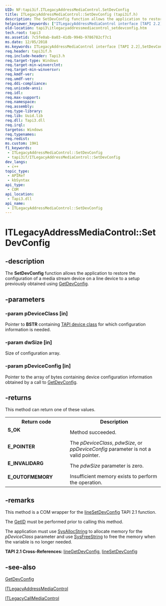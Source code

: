 ```yaml
---
UID: NF:tapi3if.ITLegacyAddressMediaControl.SetDevConfig
title: ITLegacyAddressMediaControl::SetDevConfig (tapi3if.h)
description: The SetDevConfig function allows the application to restore the configuration of a media stream device on a line device to a setup previously obtained using GetDevConfig.
helpviewer_keywords: ["ITLegacyAddressMediaControl interface [TAPI 2.2]","SetDevConfig method","ITLegacyAddressMediaControl.SetDevConfig","ITLegacyAddressMediaControl::SetDevConfig","SetDevConfig","SetDevConfig method [TAPI 2.2]","SetDevConfig method [TAPI 2.2]","ITLegacyAddressMediaControl interface","_tapi3_itlegacyaddressmediacontrol_setdevconfig","tapi3.itlegacyaddressmediacontrol_setdevconfig","tapi3if/ITLegacyAddressMediaControl::SetDevConfig"]
old-location: tapi3\itlegacyaddressmediacontrol_setdevconfig.htm
tech.root: tapi3
ms.assetid: 7c5fe0ab-8a03-41db-994b-9786782cf7c1
ms.date: 12/05/2018
ms.keywords: ITLegacyAddressMediaControl interface [TAPI 2.2],SetDevConfig method, ITLegacyAddressMediaControl.SetDevConfig, ITLegacyAddressMediaControl::SetDevConfig, SetDevConfig, SetDevConfig method [TAPI 2.2], SetDevConfig method [TAPI 2.2],ITLegacyAddressMediaControl interface, _tapi3_itlegacyaddressmediacontrol_setdevconfig, tapi3.itlegacyaddressmediacontrol_setdevconfig, tapi3if/ITLegacyAddressMediaControl::SetDevConfig
req.header: tapi3if.h
req.include-header: Tapi3.h
req.target-type: Windows
req.target-min-winverclnt: 
req.target-min-winversvr: 
req.kmdf-ver: 
req.umdf-ver: 
req.ddi-compliance: 
req.unicode-ansi: 
req.idl: 
req.max-support: 
req.namespace: 
req.assembly: 
req.type-library: 
req.lib: Uuid.lib
req.dll: Tapi3.dll
req.irql: 
targetos: Windows
req.typenames: 
req.redist: 
ms.custom: 19H1
f1_keywords:
 - ITLegacyAddressMediaControl::SetDevConfig
 - tapi3if/ITLegacyAddressMediaControl::SetDevConfig
dev_langs:
 - c++
topic_type:
 - APIRef
 - kbSyntax
api_type:
 - COM
api_location:
 - Tapi3.dll
api_name:
 - ITLegacyAddressMediaControl::SetDevConfig
---
```


# ITLegacyAddressMediaControl::SetDevConfig


## -description

The 
<b>SetDevConfig</b> function allows the application to restore the configuration of a media stream device on a line device to a setup previously obtained using 
<a href="/windows/desktop/api/tapi3if/nf-tapi3if-itlegacyaddressmediacontrol-getdevconfig">GetDevConfig</a>.

## -parameters

### -param pDeviceClass [in]

Pointer to <b>BSTR</b> containing 
<a href="/windows/desktop/Tapi/tapi-device-classes">TAPI device class</a> for which configuration information is needed.

### -param dwSize [in]

Size of configuration array.

### -param pDeviceConfig [in]

Pointer to the array of bytes containing device configuration information obtained by a call to 
<a href="/windows/desktop/api/tapi3if/nf-tapi3if-itlegacyaddressmediacontrol-getdevconfig">GetDevConfig</a>.

## -returns

This method can return one of these values.

<table>
<tr>
<th>Return code</th>
<th>Description</th>
</tr>
<tr>
<td width="40%">
<dl>
<dt><b>S_OK</b></dt>
</dl>
</td>
<td width="60%">
Method succeeded.

</td>
</tr>
<tr>
<td width="40%">
<dl>
<dt><b>E_POINTER</b></dt>
</dl>
</td>
<td width="60%">
The <i>pDeviceClass</i>, <i>pdwSize</i>, or <i>ppDeviceConfig</i> parameter is not a valid pointer.

</td>
</tr>
<tr>
<td width="40%">
<dl>
<dt><b>E_INVALIDARG</b></dt>
</dl>
</td>
<td width="60%">
The <i>pdwSize</i> parameter is zero.

</td>
</tr>
<tr>
<td width="40%">
<dl>
<dt><b>E_OUTOFMEMORY</b></dt>
</dl>
</td>
<td width="60%">
Insufficient memory exists to perform the operation.

</td>
</tr>
</table>

## -remarks

This method is a COM wrapper for the 
<a href="/windows/desktop/api/tapi/nf-tapi-linesetdevconfig">lineSetDevConfig</a> TAPI 2.1 function.

The 
<a href="/windows/desktop/api/tapi3if/nf-tapi3if-itlegacyaddressmediacontrol-getid">GetID</a> must be performed prior to calling this method.

The application must use 
<a href="/previous-versions/windows/desktop/api/oleauto/nf-oleauto-sysallocstring">SysAllocString</a> to allocate memory for the <i>pDeviceClass</i> parameter and use 
<a href="/previous-versions/windows/desktop/api/oleauto/nf-oleauto-sysfreestring">SysFreeString</a> to free the memory when the variable is no longer needed.

<b>TAPI 2.1 Cross-References:  </b><a href="/windows/desktop/api/tapi/nf-tapi-linegetdevconfig">lineGetDevConfig</a>, <a href="/windows/desktop/api/tapi/nf-tapi-linesetdevconfig">lineSetDevConfig</a>

## -see-also

<a href="/windows/desktop/api/tapi3if/nf-tapi3if-itlegacyaddressmediacontrol-getdevconfig">GetDevConfig</a>



<a href="/windows/desktop/api/tapi3if/nn-tapi3if-itlegacyaddressmediacontrol">ITLegacyAddressMediaControl</a>



<a href="/windows/desktop/api/tapi3if/nn-tapi3if-itlegacycallmediacontrol">ITLegacyCallMediaControl</a>

